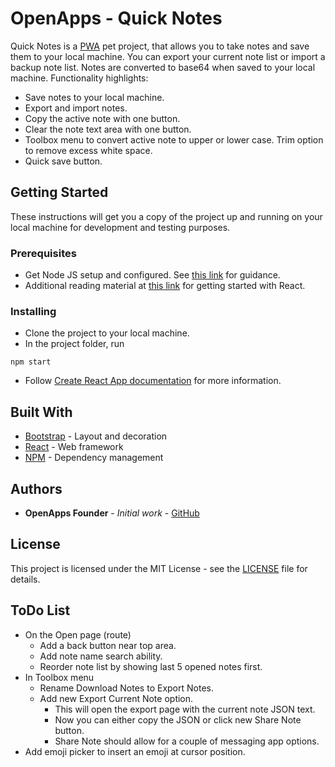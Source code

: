 # OpenApps - Quick Notes

Quick Notes is a [PWA](https://facebook.github.io/create-react-app/docs/making-a-progressive-web-app) pet project, that allows you to take notes and save them to your local machine. You can export your current note list or import a backup note list. Notes are converted to base64 when saved to your local machine. Functionality highlights:
* Save notes to your local machine.
* Export and import notes.
* Copy the active note with one button.
* Clear the note text area with one button.
* Toolbox menu to convert active note to upper or lower case. Trim option to remove excess white space.
* Quick save button.

## Getting Started

These instructions will get you a copy of the project up and running on your local machine for development and testing purposes.

### Prerequisites

* Get Node JS setup and configured. See [this link](https://www.tutorialspoint.com/nodejs/nodejs_environment_setup.htm) for guidance.
* Additional reading material at [this link](https://www.tutorialspoint.com/reactjs/reactjs_quick_guide.htm) for getting started with React.

### Installing

* Clone the project to your local machine.
* In the project folder, run
```
npm start
```
* Follow [Create React App documentation](https://facebook.github.io/create-react-app/docs/getting-started) for more information.

## Built With

* [Bootstrap](https://getbootstrap.com/) - Layout and decoration
* [React](https://reactjs.org/) - Web framework
* [NPM](https://www.npmjs.com/) - Dependency management

## Authors

* **OpenApps Founder** - *Initial work* - [GitHub](https://github.com/openXapps/)

## License

This project is licensed under the MIT License - see the [LICENSE](LICENSE.md) file for details.

## ToDo List

* On the Open page (route)
  * Add a back button near top area.
  * Add note name search ability.
  * Reorder note list by showing last 5 opened notes first.
* In Toolbox menu
  * Rename Download Notes to Export Notes.
  * Add new Export Current Note option.
    * This will open the export page with the current note JSON text.
    * Now you can either copy the JSON or click new Share Note button.
    * Share Note should allow for a couple of messaging app options.
* Add emoji picker to insert an emoji at cursor position.
